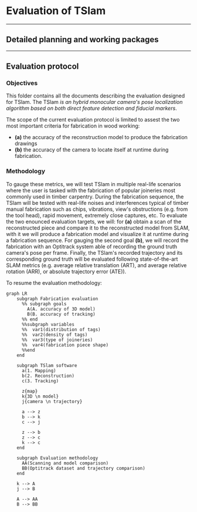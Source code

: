 # Evaluation of TSlam

---
## Detailed planning and working packages



---
## Evaluation protocol
### Objectives
This folder contains all the documents describing the evaluation designed for TSlam.
The TSlam *is an hybrid monocular camera's pose localization algorithm based on both direct feature detection and fiducial markers*.

The scope of the current evaluation protocol is limited to assest the two most important criteria for fabrication in wood working:
- **(a)** the accuracy of the reconstruction model to produce the fabrication drawings
- **(b)** the accuracy of the camera to locate itself at runtime during fabrication.

### Methodology
To gauge these metrics, we will test TSlam in multiple real-life scenarios where the user is tasked with the fabrication of popular joineries most commonly used in timber carpentry. During the fabrication sequence, the TSlam will be tested with real-life noises and interferences typical of timber manual fabrication such as chips, vibrations, view's obstructions (e.g. from the tool head), rapid movement, extremely close captures, etc.
To evaluate the two enounced evaluation targets, we will: for **(a)** obtain a scan of the reconstructed piece and compare it to the reconstructed model from SLAM, with it we will produce a fabrication model and visualize it at runtime during a fabrication sequence. For gauging the second goal **(b)**, we will record the fabrication with an Optitrack system able of recording the ground truth camera's pose per frame. Finally, the TSlam's recorded trajectory and its corresponding ground truth will be evaluated following state-of-the-art SLAM metrics (e.g. average relative translation (ART), and average relative rotation (ARR), or absolute trajectory error (ATE)).

To resume the evaluation methodology:
```mermaid
graph LR
    subgraph Fabrication evaluation
      %% subgraph goals
        A(A. accuracy of 3D model)
        B(B. accuracy of tracking)
      %% end
      %%subgraph variables
      %%  var1(distribution of tags)
      %%  var2(density of tags)
      %%  var3(type of joineries)
      %%  var4(fabrication piece shape)
      %%end
    end

    subgraph TSlam software
      a(1. Mapping)
      b(2. Reconstruction)
      c(3. Tracking)

      z{map}
      k{3D \n model}
      j{camera \n trajectory}

      a --> z
      b --> k
      c --> j

      z --> b
      z --> c
      k --> c
    end

    subgraph Evaluation methodology
      AA(Scanning and model comparison)
      BB(Optitrack dataset and trajectory comparison)
    end

    k --> A
    j --> B

    A --> AA
    B --> BB
```

